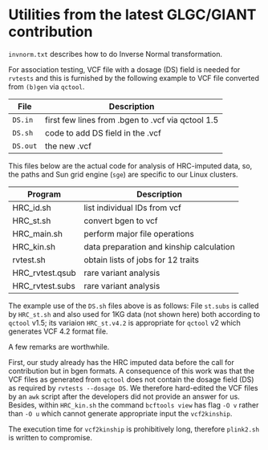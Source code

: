 # Utilities from the latest GLGC/GIANT contribution

`invnorm.txt` describes how to do Inverse Normal transformation.

For association testing, VCF file with a dosage (DS) field is needed for `rvtests` and this is furnished by the following example to VCF file converted from `(b)gen`  via `qctool`.

File    | Description 
--------|------------
`DS.in` | first few lines from .bgen to .vcf via qctool 1.5
`DS.sh` | code to add DS field in the .vcf
`DS.out`| the new .vcf

This files below are the actual code for analysis of HRC-imputed data, so, the paths and Sun grid engine (`sge`)  are specific to our Linux clusters.

Program  | Description
----------|--------------------------------------
HRC_id.sh | list individual IDs from vcf
HRC_st.sh | convert bgen to vcf
HRC_main.sh | perform major file operations
HRC_kin.sh | data preparation and kinship calculation
rvtest.sh | obtain lists of jobs for 12 traits
HRC_rvtest.qsub | rare variant analysis
HRC_rvtest.subs | rare variant analysis

The example use of the `DS.sh` files above is as follows: File `st.subs` is called by `HRC_st.sh` and also used for 1KG data (not shown here) both according to `qctool` v1.5; its variaion `HRC_st.v4.2` is appropriate for `qctool` v2 which generates VCF 4.2 format file.

A few remarks are worthwhile.

First, our study already has the HRC imputed data before the call for contribution but in bgen formats. A consequence of this work was that the VCF files as generated from `qctool` does not contain the dosage field (DS) as required by `rvtests --dosage DS`. We therefore hard-edited the VCF files by an `awk` script after the developers did not provide an answer for us. Besides, within `HRC_kin.sh` the command `bcftools view` has flag `-O v` rather than `-O u` which cannot generate appropriate input the `vcf2kinship`.

The execution time for `vcf2kinship` is prohibitively long, therefore `plink2.sh` is written to compromise.
